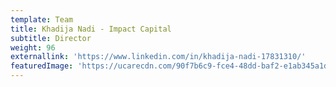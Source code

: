 ```yaml
---
template: Team
title: Khadija Nadi - Impact Capital
subtitle: Director
weight: 96
externallink: 'https://www.linkedin.com/in/khadija-nadi-17831310/'
featuredImage: 'https://ucarecdn.com/90f7b6c9-fce4-48dd-baf2-e1ab345a1d7f/'
---
```


